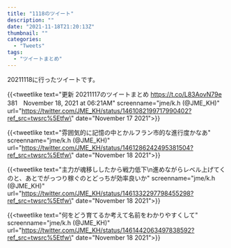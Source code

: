 ```yaml
---
title: "1118のツイート"
description: ""
date: "2021-11-18T21:20:13Z"
thumbnail: ""
categories:
  - "Tweets"
tags:
  - "ツイートまとめ"
---
```

20211118に行ったツイートです。
<!--more-->
{{<tweetlike text=\"更新 20211117のツイートまとめ https://t.co/L83AovN79e 381　November 18, 2021 at 06:21AM\" screenname=\"jme/k.h (@JME_KH)\" url=\"https://twitter.com/JME_KH/status/1461082199717990402?ref_src=twsrc%5Etfw\" date=\"November 17 2021\">}}

{{<tweetlike text=\"雰囲気的に記憶の中とかルフラン市的な進行度かなあ\" screenname=\"jme/k.h (@JME_KH)\" url=\"https://twitter.com/JME_KH/status/1461286242495381504?ref_src=twsrc%5Etfw\" date=\"November 18 2021\">}}

{{<tweetlike text=\"主力が魂移ししたから戦力低下\n進めながらレベル上げてくのと、あとでがっつり稼ぐのとどっちが効率良いか\" screenname=\"jme/k.h (@JME_KH)\" url=\"https://twitter.com/JME_KH/status/1461332297798455298?ref_src=twsrc%5Etfw\" date=\"November 18 2021\">}}

{{<tweetlike text=\"何をどう育てるか考えて名前をわかりやすくして\" screenname=\"jme/k.h (@JME_KH)\" url=\"https://twitter.com/JME_KH/status/1461442063497838592?ref_src=twsrc%5Etfw\" date=\"November 18 2021\">}}

